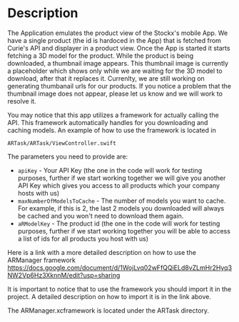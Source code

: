 # Description

The Application emulates the product view of the Stockx's mobile App. We have a single product (the id is hardoced in the App) that is fetched from Curie's API and displayer in a product view. Once the App is started it starts fetching a 3D model for the product. While the product is being downloaded, a thumbnail image appears. This thumbnail image is currently a placeholder which shows only while we are waiting for the 3D model to download, after that it replaces it. Currenlty, we are still working on generating thumbanail urls for our products. If you notice a problem that the thumbnail image does not appear, please let us know and we will work to resolve it.

You may notice that this app utilizes a framework for actually calling the API. This framework automatically handles for you downloading and caching models. An example of how to use the framework is located in

`ARTask/ARTask/ViewController.swift`

The parameters you need to provide are:

* `apiKey` - Your API Key (the one in the code will work for testing purposes, further if we start working together we will give you another API Key which gives you access to all products which your company hosts with us)
* `maxNumberOfModelsToCache` - The number of models you want to cache. For example, if this is 2, the last 2 models you downloaded will always be cached and you won't need to download them again. 
* `aRModelKey` - The product id (the one in the code will work for testing purposes, further if we start working together you will be able to access a list of ids for all products you host with us)

Here is a link with a more detailed description on how to use the ARManager framework https://docs.google.com/document/d/1WojLvq02wFfQQiELd8vZLmHr2Hyq3NW2Vp6Hz3XknnM/edit?usp=sharing 

It is important to notice that to use the framework you should import it in the project. A detailed description on how to import it is in the link above. 

The ARManager.xcframework is located under the ARTask directory.
